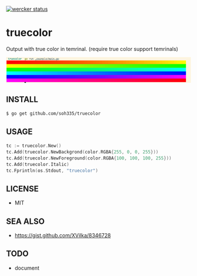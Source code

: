 [![wercker status](https://app.wercker.com/status/acada82918999d19aa45088dc7adcf59/s/master "wercker status")](https://app.wercker.com/project/byKey/acada82918999d19aa45088dc7adcf59)

# truecolor

Output with true color in temrinal. (require true color support temrinals)

![](https://raw.githubusercontent.com/soh335/truecolor/master/_example/screencapture.png)

## INSTALL

```
$ go get github.com/soh335/truecolor
```

## USAGE

```go
tc := truecolor.New()
tc.Add(truecolor.NewBackgrond(color.RGBA{255, 0, 0, 255}))
tc.Add(truecolor.NewForeground(color.RGBA{100, 100, 100, 255}))
tc.Add(truecolor.Italic)
tc.Fprintln(os.Stdout, "truecolor")
```

## LICENSE

* MIT

## SEA ALSO

* https://gist.github.com/XVilka/8346728

## TODO

* document
